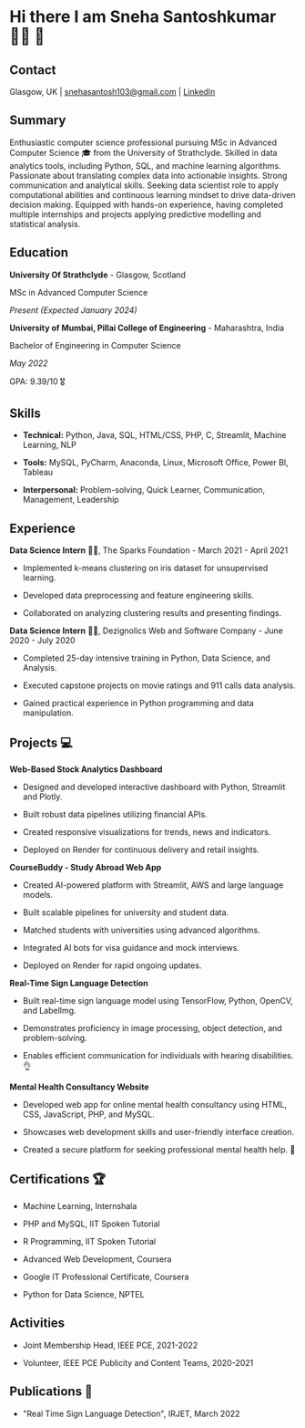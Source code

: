 # Hi there I am Sneha Santoshkumar 👩‍💻 👋


## Contact

Glasgow, UK | snehasantosh103@gmail.com | [LinkedIn](www.linkedin.com/in/sneha-santoshkumar)

 

## Summary

Enthusiastic computer science professional pursuing MSc in Advanced Computer Science 🎓 from the University of Strathclyde. Skilled in data analytics tools, including Python, SQL, and machine learning algorithms. Passionate about translating complex data into actionable insights. Strong communication and analytical skills. Seeking data scientist role to apply computational abilities and continuous learning mindset to drive data-driven decision making. Equipped with hands-on experience, having completed multiple internships and projects applying predictive modelling and statistical analysis.

 

## Education

**University Of Strathclyde** - Glasgow, Scotland   

MSc in Advanced Computer Science   

*Present (Expected January 2024)*

 

**University of Mumbai, Pillai College of Engineering** - Maharashtra, India

Bachelor of Engineering in Computer Science       

*May 2022*   

GPA: 9.39/10 🎖️

 

## Skills

- **Technical:** Python, Java, SQL, HTML/CSS, PHP, C, Streamlit, Machine Learning, NLP 

- **Tools:** MySQL, PyCharm, Anaconda, Linux, Microsoft Office, Power BI, Tableau

- **Interpersonal:** Problem-solving, Quick Learner, Communication, Management, Leadership

 

## Experience

**Data Science Intern** 🧑‍💻, The Sparks Foundation - March 2021 - April 2021

- Implemented k-means clustering on iris dataset for unsupervised learning.

- Developed data preprocessing and feature engineering skills.

- Collaborated on analyzing clustering results and presenting findings.

 

**Data Science Intern** 🧑‍💻, Dezignolics Web and Software Company - June 2020 - July 2020

- Completed 25-day intensive training in Python, Data Science, and Analysis.

- Executed capstone projects on movie ratings and 911 calls data analysis.

- Gained practical experience in Python programming and data manipulation.

 

## Projects 💻

**Web-Based Stock Analytics Dashboard**

- Designed and developed interactive dashboard with Python, Streamlit and Plotly.

- Built robust data pipelines utilizing financial APIs. 

- Created responsive visualizations for trends, news and indicators.

- Deployed on Render for continuous delivery and retail insights.

 

**CourseBuddy - Study Abroad Web App**

- Created AI-powered platform with Streamlit, AWS and large language models.

- Built scalable pipelines for university and student data.  

- Matched students with universities using advanced algorithms.

- Integrated AI bots for visa guidance and mock interviews.

- Deployed on Render for rapid ongoing updates.

 

**Real-Time Sign Language Detection**

- Built real-time sign language model using TensorFlow, Python, OpenCV, and LabelImg.

- Demonstrates proficiency in image processing, object detection, and problem-solving.

- Enables efficient communication for individuals with hearing disabilities. 👌

 

**Mental Health Consultancy Website** 

- Developed web app for online mental health consultancy using HTML, CSS, JavaScript, PHP, and MySQL.

- Showcases web development skills and user-friendly interface creation.

- Created a secure platform for seeking professional mental health help. 🤝

 

## Certifications 🏆

- Machine Learning, Internshala

- PHP and MySQL, IIT Spoken Tutorial

- R Programming, IIT Spoken Tutorial  

- Advanced Web Development, Coursera

- Google IT Professional Certificate, Coursera

- Python for Data Science, NPTEL

 

## Activities 

- Joint Membership Head, IEEE PCE, 2021-2022

- Volunteer, IEEE PCE Publicity and Content Teams, 2020-2021

 

## Publications 📃

- "Real Time Sign Language Detection", IRJET, March 2022
